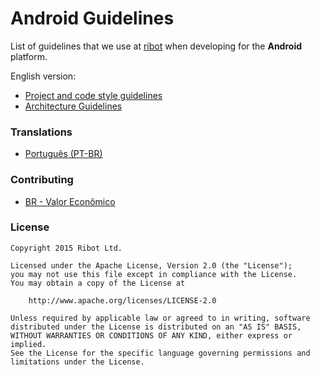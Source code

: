 # Android Guidelines

List of guidelines that we use at [ribot](http://ribot.co.uk) when developing for the __Android__ platform. 

English version:

* [Project and code style guidelines](project_and_code_guidelines.md)
* [Architecture Guidelines](architecture_guidelines/android_architecture.md)

### Translations

* [Português (PT-BR)](README.PT-BR.md)

### Contributing

* [BR - Valor Econômico](http://github.com/valor-economico)


### License

```
Copyright 2015 Ribot Ltd.

Licensed under the Apache License, Version 2.0 (the "License");
you may not use this file except in compliance with the License.
You may obtain a copy of the License at

    http://www.apache.org/licenses/LICENSE-2.0

Unless required by applicable law or agreed to in writing, software
distributed under the License is distributed on an "AS IS" BASIS,
WITHOUT WARRANTIES OR CONDITIONS OF ANY KIND, either express or implied.
See the License for the specific language governing permissions and
limitations under the License.
```